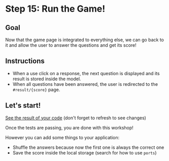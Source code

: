 # Step 15: Run the Game!

## Goal

Now that the game page is integrated to  everything else, we can go back to it and allow the user to answer the questions and get its score!

## Instructions

 - When a use click on a response, the next question is displayed and its result is stored inside the model. 
 - When all questions have been answered, the user is redirected to the `#result/{score}` page.

## Let's start!

[See the result of your code](./Main.elm) (don't forget to refresh to see changes)

Once the tests are passing, you are done with this workshop!

However you can add some things to your application:

 - Shuffle the answers because now the first one is always the correct one
 - Save the score inside the local storage (search for how to use `ports`)